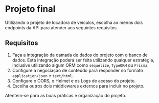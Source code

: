 # Projeto final

Utilizando o projeto de locadora de veículos, escolha ao menos dois endpoints da API para atender aos seguintes requisitos.

## Requisitos

1. Faça a integração da camada de dados do projeto com o banco de dados. Esta integração poderá ser feita utilizando qualquer estratégia, inclusive utilizando algum ORM como `sequelize`, `TypeORM` ou `Prisma`.
2. Configure a negociação de conteúdo para responder no formato `application/json` e `text/html`.
3. Configure o CORS, o Helmet e os Logs de acesso do projeto.
4. Escolha outros dois middlewares externos para incluir no projeto.

Atentem-se para as boas práticas e organização do projeto.